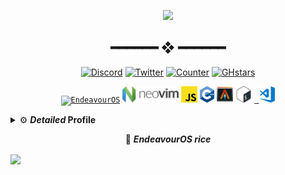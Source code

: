 
<p align="center"><img src="https://user-images.githubusercontent.com/67634565/125792404-8feb3087-2884-42c8-9432-024879a9b3fc.gif" width='220' ></p>
<!-- <p align="center"><img src="https://user-images.githubusercontent.com/67634565/123535664-dcf83700-d742-11eb-84ee-e0663dd167b5.png" width='500'></p> -->
<h2 align="center"> ━━━━━━  ❖  ━━━━━━ </h2> 

<p align="center">
<a href="https://discord.gg/7phunZcr/"><img alt="Discord" src="https://img.shields.io/badge/Discord-chat-7289da.svg?&logo=discord"/></a>
<a href="https://twitter.com/umgbhalla"><img alt="Twitter" src="https://img.shields.io/badge/twitter-545454.svg?logo=twitter" /></a>
<a href="https://github.com/umgbhalla"><img alt="Counter"src="https://visitor-badge.glitch.me/badge?page_id=umgbhalla.visitor-badge" /></a>
<a href="https://github.com/umgbhalla"><img alt="GHstars" src="https://img.shields.io/github/stars/umgbhalla?affiliations=OWNER%2CCOLLABORATOR&label=GH%20stars" /></a>
</p>

<p align="center">
<code><a href="https://endeavouros.com/"><img alt="EndeavourOS" height="26px" src="https://i1.wp.com/endeavouros.com/wp-content/uploads/2021/03/cropped-cropped-Endeavour-horizontal-black.png" /></a></code>
<code><a href="https://neovim.io/"><img alt="NeoVim" height="26px" src="./media/Neovim-logo.png" /></a></code>
<code><a href="https://www.wikiwand.com/en/JavaScript"><img  alt="JS" height="26px" src="./media/js.png" /></a></code>
<code><a href="https://www.wikiwand.com/en/C%2B%2B"><img  alt="C++" height="26px" src="./media/cpp.svg" /></a></code>
<code><a href="https://github.com/alacritty/alacritty"><img  alt="Alacritty" height="26px" src="./media/alacritty-term+scanlines.png" /></a></code>
<code><a href="https://www.wikiwand.com/en/Z_shell"><img  alt="Zsh" height="26px" src="./media/zsh.svg" /></a></code>
<code><a href="https://code.visualstudio.com"> <img  alt="Visual Studio Code" height="26px" src="./media/visual-studio-code.png"/></a></code>
</p>

<!-- <details>
  <summary>⚙️ <b><i>Languages and Tools</i></b></summary>
<code><a href="https://endeavouros.com/"><img alt="EndeavourOS" height="26px" src="https://i1.wp.com/endeavouros.com/wp-content/uploads/2021/03/cropped-cropped-Endeavour-horizontal-black.png" /></a></code>
<code><a href="https://neovim.io/"><img alt="NeoVim" height="26px" src="./media/Neovim-logo.png" /></a></code>
<code><a href="https://www.wikiwand.com/en/JavaScript"><img  alt="JS" height="26px" src="./media/js.png" /></a></code>
<code><a href="https://www.wikiwand.com/en/C%2B%2B"><img  alt="C++" height="26px" src="./media/cpp.svg" /></a></code>
<code><a href="https://github.com/alacritty/alacritty"><img  alt="Alacritty" height="26px" src="./media/alacritty-term+scanlines.png" /></a></code>
<code><a href="https://www.wikiwand.com/en/Z_shell"><img  alt="Zsh" height="26px" src="./media/zsh.svg" /></a></code>
<code><a href="https://code.visualstudio.com"> <img  alt="Visual Studio Code" height="26px" src="./media/visual-studio-code.png"/></a></code>
</details> -->

<!-- <details>
  <summary>📊 <b><i>GitHub Stats</i></b></summary>
<img align="left" src="https://activity-graph.herokuapp.com/graph?username=umgbhalla&bg_color=011627&color=e4e2e2&line=fafafa&point=f4f2f2&area=true&hide_border=true" width='702.21' />

<a href="https://github.com/anuraghazra/github-readme-stats">
<img  src="https://github-readme-stats.vercel.app/api?username=umgbhalla&count_private=true&show_icons=true&theme=nightowl&hide_border=true"  height='170'/>
</a>

<a href="https://github.com/anuraghazra/github-readme-stats">
<img align="left" src="https://github-readme-stats.vercel.app/api/top-langs/?username=umgbhalla&theme=nightowl&hide_border=true" height='170' />

</a>
</details> -->

<!-- 
![Metrics](https://metrics.lecoq.io/umgbhalla?template=classic&isocalendar=1&introduction=1&languages=1&habits=1&activity=1&projects=1&isocalendar.duration=full-year&languages.limit=8&languages.sections=most-used&languages.colors=github&languages.threshold=0%25&languages.indepth=false&languages.recent.load=300&languages.recent.days=14&introduction.title=true&habits.from=200&habits.days=14&habits.facts=true&habits.charts=false&projects.limit=4&projects.descriptions=false&activity.limit=5&activity.load=300&activity.days=14&activity.filter=all&activity.visibility=all&activity.timestamps=false&config.timezone=Asia%2FKolkata)
 -->
 
 <details>
  <summary>⚙️ <b><i>Detailed</i> Profile</b></summary>
 
<img src="https://github.com/umgbhalla/umgbhalla/blob/main/github-metrics.svg" alt="Metrics" width="100%">

 </details>



<p align="center">🐧 <b><i>EndeavourOS rice</i></b></p>
<img align="center" src="https://user-images.githubusercontent.com/67634565/125189354-4c971780-e255-11eb-910e-063c59fc19f9.png" width='440'  />  

